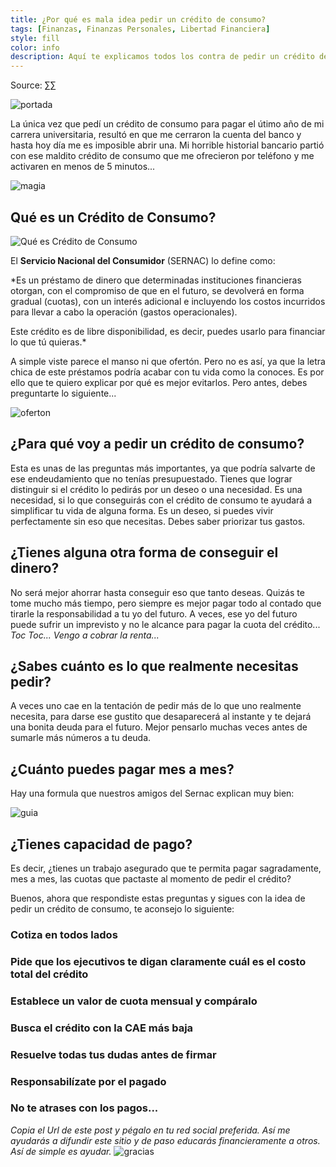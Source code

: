 ```yaml
---
title: ¿Por qué es mala idea pedir un crédito de consumo?
tags: [Finanzas, Finanzas Personales, Libertad Financiera]
style: fill
color: info
description: Aquí te explicamos todos los contra de pedir un crédito de consumo.
---
```


Source: [∑∑](cc)

![portada](https://imgur.com/kkZlUfI.png)

La única vez que pedí un crédito de consumo para pagar el útimo año de mi carrera universitaria, resultó en que me cerraron la cuenta del banco y hasta hoy día me es imposible abrir una. Mi horrible historial bancario partió con ese maldito crédito de consumo que me ofrecieron por teléfono y me activaren en menos de 5 minutos...

![magia](https://ohdios.org/uploads/img/3/original_od_5492d6e2a953b.gif)

## Qué es un Crédito de Consumo?

![Qué es Crédito de Consumo](https://riverthia.com/wp-content/uploads/2018/04/duda02.gif)

El **Servicio Nacional del Consumidor** (SERNAC) lo define como:

*Es un préstamo de dinero que determinadas instituciones financieras otorgan, con el compromiso de que en el futuro, se devolverá en forma gradual (cuotas), con un interés adicional e incluyendo los costos incurridos para llevar a cabo la operación (gastos operacionales).

Este crédito es de libre disponibilidad, es decir, puedes usarlo para financiar lo que tú quieras.*

A simple viste parece el manso ni que ofertón. Pero no es así, ya que la letra chica de este préstamos podría acabar con tu vida como la conoces. Es por ello que te quiero explicar por qué es mejor evitarlos. Pero antes, debes preguntarte lo siguiente...

![oferton](https://k60.kn3.net/2/F/8/D/6/6/CD9.gif)

## ¿Para qué voy a pedir un crédito de consumo?

Esta es unas de las preguntas más importantes, ya que podría salvarte de ese endeudamiento que no tenías presupuestado. Tienes que lograr distinguir si el crédito lo pedirás por un deseo o una necesidad. Es una necesidad, si lo que conseguirás con el crédito de consumo te ayudará a simplificar tu vida de alguna forma. Es un deseo, si puedes vivir perfectamente sin eso que necesitas. Debes saber priorizar tus gastos.

## ¿Tienes alguna otra forma de conseguir el dinero?

No será mejor ahorrar hasta conseguir eso que tanto deseas. Quizás te tome mucho más tiempo, pero siempre es mejor pagar todo al contado que tirarle la responsabilidad a tu yo del futuro. A veces, ese yo del futuro puede sufrir un imprevisto y no le alcance para pagar la cuota del crédito... *Toc Toc... Vengo a cobrar la renta...*

## ¿Sabes cuánto es lo que realmente necesitas pedir?

A veces uno cae en la tentación de pedir más de lo que uno realmente necesita, para darse ese gustito que desaparecerá al instante y te dejará una bonita deuda para el futuro. Mejor pensarlo muchas veces antes de sumarle más números a tu deuda.

## ¿Cuánto puedes pagar mes a mes?

Hay una formula que nuestros amigos del Sernac explican muy bien:

![guia](https://imgur.com/q9LPmrt.png)

## ¿Tienes capacidad de pago?

Es decir, ¿tienes un trabajo asegurado que te permita pagar sagradamente, mes a mes, las cuotas que pactaste al momento de pedir el crédito?

Buenos, ahora que respondiste estas preguntas y sigues con la idea de pedir un crédito de consumo, te aconsejo lo siguiente:

### Cotiza en todos lados

### Pide que los ejecutivos te digan claramente cuál es el costo total del crédito

### Establece un valor de cuota mensual y compáralo

### Busca el crédito con la CAE más baja

### Resuelve todas tus dudas antes de firmar

### Responsabilízate por el pagado

### No te atrases con los pagos...

*Copia el Url de este post y pégalo en tu red social preferida. Así me ayudarás a difundir este sitio y de paso educarás financieramente a otros. Así de simple es ayudar.*
![gracias](https://media2.giphy.com/media/fxI1G5PNC5esyNlIUs/giphy.gif)
